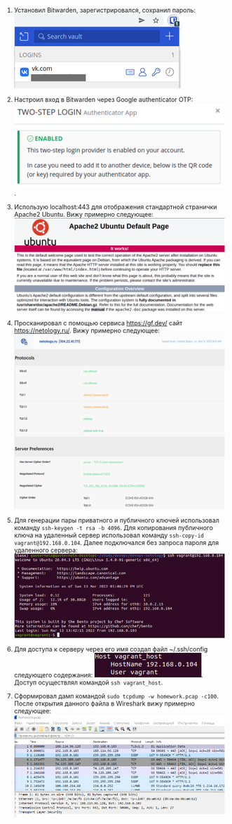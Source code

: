 1. Установил Bitwarden, зарегистрировался, сохранил пароль:
![](screenshots/bitwarden.png)

2. Настроил вход в Bitwarden через Google authenticator OTP:
![](screenshots/google_auth.png).

3. Использую localhost:443 для отображения стандартной странички Apache2 Ubuntu. Вижу примерно следующее:
![](screenshots/apache2_ssl.png)

4. Просканировал с помощью сервиса https://gf.dev/ сайт https://netology.ru/. Вижу примерно следующее:
![](screenshots/tls_vuln.png)

5. Для генерации пары приватного и публичного ключей использовал команду ```ssh-keygen -t rsa -b 4096```. Для копирования публичного ключа на удаленный сервер использовал команду ```ssh-copy-id vagrant@192.168.0.104```. Далее подключался без запроса пароля для удаленного сервера:
![](screenshots/ssh_private.png)

6. Для доступа к серверу через его имя создал файл ~/.ssh/config следующего содержания:
![](screenshots/ssh_by_servername.png). Доступ осуществлял командой ```ssh vagrant_host```.

7. Сформировал дамп командой ```sudo tcpdump -w homework.pcap -c100```. После открытия данного файла в Wireshark вижу примерно следующее:
![](screenshots/wireshark.png)

